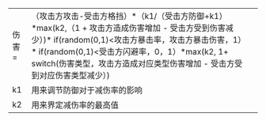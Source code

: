 
|     |                                                                                                                                                                                            |     |
| --- | ------------------------------------------------------------------------------------------------------------------------------------------------------------------------------------------ | --- |
| 伤害= | （攻击方攻击-受击方格挡）\*（k1/（受击方防御+k1）\*max(k2,（1 + 攻击方造成伤害增加 - 受击方受到伤害减少）)\* if(random(0,1)<攻击方暴击率，攻击方暴击伤害，1）\* if(random(0,1)<受击方闪避率，0，1）\*max(k2, 1+ switch(伤害类型，攻击方造成对应类型伤害增加 - 受击方受到对应伤害类型减少）) |     |
| k1  | 用来调节防御对于减伤率的影响                                                                                                                                                                             |     |
| k2  | 用来界定减伤率的最高值                                                                                                                                                                                |     |

